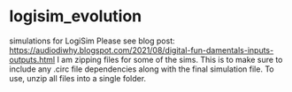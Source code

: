 # logisim_evolution
simulations for LogiSim
Please see blog post: https://audiodiwhy.blogspot.com/2021/08/digital-fun-damentals-inputs-outputs.html
I am zipping files for some of the sims.  This is to make sure to include any .circ file dependencies along with the final simulation file.
To use, unzip all files into a single folder.
